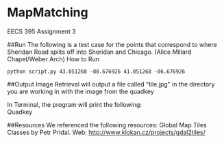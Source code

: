 # MapMatching
EECS 395 Assignment 3

##Run 
The following is a test case for the points that correspond to where Sheridan Road splits off into Sheridan and Chicago. (Alice Millard Chapel/Weber Arch)
How to Run

    python script.py 43.051268 -88.676926 41.051268 -86.676926


##Output
Image Retrieval will output a file called "tile.jpg" in the directory you are working in with the image from the quadkey

In Terminal, the program will print the following:<br />
	Quadkey <br />

##Resources
We referenced the following resources:
Global Map Tiles Classes by Petr Pridal. Web: http://www.klokan.cz/projects/gdal2tiles/

